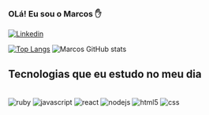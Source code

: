 
### OLá! Eu sou o Marcos ✋

[![Linkedin](https://img.shields.io/badge/LinkedIn-0077B5?style=for-the-badge&logo=linkedin&logoColor=white)](https://www.linkedin.com/in/marcos-antonio-de-matos-sousa-4b5a57244/)

[![Top Langs](https://github-readme-stats.vercel.app/api/top-langs/?username=m4rcosmatos&langs_count=8)](https://github.com/anuraghazra/github-readme-stats)
![Marcos GitHub stats](https://github-readme-stats.vercel.app/api?username=m4rcosmatos&show_icons=true&theme=merko)

## Tecnologias que eu estudo no meu dia 

<div style="display: inline_block"><br/>
    <img align="center" alt="ruby" src="https://img.shields.io/badge/Ruby-CC342D?style=for-the-badge&logo=ruby&logoColor=white" />
    <img align="center" alt="javascript" src="https://img.shields.io/badge/JavaScript-323330?style=for-the-badge&logo=javascript&logoColor=F7DF1E" />
    <img align="center" alt="react" src="https://img.shields.io/badge/React-20232A?style=for-the-badge&logo=react&logoColor=61DAFB" />
    <img align="center" alt="nodejs" src="https://img.shields.io/badge/Node.js-43853D?style=for-the-badge&logo=node.js&logoColor=white" />
    <img align="center" alt="html5" src="https://img.shields.io/badge/HTML5-E34F26?style=for-the-badge&logo=html5&logoColor=white" />
    <img align="center" alt="css" src="https://img.shields.io/badge/CSS-239120?&style=for-the-badge&logo=css3&logoColor=white" />
</div>
